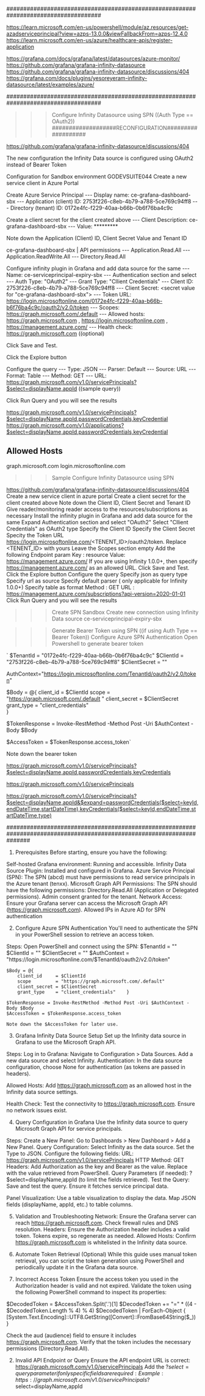 ####################################################################################

https://learn.microsoft.com/en-us/powershell/module/az.resources/get-azadserviceprincipal?view=azps-13.0.0&viewFallbackFrom=azps-12.4.0
https://learn.microsoft.com/en-us/azure/healthcare-apis/register-application

https://grafana.com/docs/grafana/latest/datasources/azure-monitor/
https://github.com/grafana/grafana-infinity-datasource
https://github.com/grafana/grafana-infinity-datasource/discussions/404
https://grafana.com/docs/plugins/yesoreyeram-infinity-datasource/latest/examples/azure/


####################################################################################


>>> Configure Infinity Datasource using SPN ((Auth Type == OAuth2))
###################RECONFIGURATION###################

https://github.com/grafana/grafana-infinity-datasource/discussions/404 

The new configuration the Infinity Data source is configured using OAuth2 instead of Bearer Token

Configuration for Sandbox environment GODEVSUITE044
Create a new service client in Azure Portal

Create Azure Service Principal
  --- Display name: ce-grafana-dashboard-sbx
--- Application (client) ID: 2753f226-c8eb-4b79-a788-5ce769c94ff8
--- Directory (tenant) ID: 0172e4fc-f229-40aa-b66b-0b6f76ba4c9c

Create a client secret for the client created above
--- Client Description: ce-grafana-dashboard-sbx
--- Value: *********

Note down the Application (Client) ID, Client Secret Value and Tenant ID

ce-grafana-dashboard-sbx | API permissions
--- Application.Read.All
--- Application.ReadWrite.All
--- Directory.Read.All

Configure infinity plugin in Grafana and add data source for the same
--- Name: ce-serviceprincipal-expiry-sbx
--- Authentication section and select
--- Auth Type: "OAuth2"
--- Grant Type: "Cllient Credentials"
--- Client ID: 2753f226-c8eb-4b79-a788-5ce769c94ff8
--- Client Secret: <secret value for "ce-grafana-dashboard-sbx">
--- Token URL: https://login.microsoftonline.com/0172e4fc-f229-40aa-b66b-b6f76ba4c9c/oauth2/v2.0/token 
--- Scopes: https://graph.microsoft.com/.default 
--- Allowed hosts: https://graph.microsoft.com , https://login.microsoftonline.com , https://management.azure.com/ 
--- Health check: https://graph.microsoft.com  ((optional)

Click Save and Test.

Click the Explore button

Configure the query
--- Type: JSON
--- Parser: Default
--- Source: URL
--- Format: Table
--- Method: GET
--- URL: https://graph.microsoft.com/v1.0/servicePrincipals?$select=displayName,appId 
((sample query))

Click Run Query and you will see the results

https://graph.microsoft.com/v1.0/servicePrincipals?$select=displayName,appId,passwordCredentials,keyCredential
https://graph.microsoft.com/v1.0/applications?$select=displayName,appId,passwordCredentials,keyCredential

## Allowed Hosts
graph.microsoft.com
login.microsoftonline.com

>>> Sample Configure Infinity Datasource using SPN

https://github.com/grafana/grafana-infinity-datasource/discussions/404
Create a new service client in azure portal
Create a client secret for the client created above
Note down the Client ID, Client Secret and Tenant ID
Give reader/monitoring reader access to the resources/subscriptions as necessary
Install the infinity plugin in Grafana and add data source for the same
Expand Authentication section and select "OAuth2"
Select "Cllient Credentials" as OAuth2 type
Specify the Client ID
Specify the Client Secret
Specity the Token URL https://login.microsoftonline.com/<TENENT_ID>/oauth2/token. Replace <TENENT_ID> with yours
Leave the Scopes section empty
Add the following Endpoint param
Key : resource Value: https://management.azure.com/
If you are using Infinity 1.0.0+, then specify https://management.azure.com/ as an allowed URL.
Click Save and Test.
Click the Explore button
Configure the query
Specify json as query type
Specify url as source
Specify default parser ( only applicable for Infinity 1.0.0+)
Specify table as format
Method : GET
URL : https://management.azure.com/subscriptions?api-version=2020-01-01
Click Run Query and you will see the results



>>> Create SPN Sandbox
Create new connection using Infinity Data source
ce-serviceprincipal-expiry-sbx

>>> Generate Bearer Token using SPN ((if using Auth Type == Bearer Token))
Configure Azure SPN Authentication
Open Powershell to generate bearer token

`  $TenantId = "0172e4fc-f229-40aa-b66b-0b6f76ba4c9c"
    $ClientId = "2753f226-c8eb-4b79-a788-5ce769c94ff8"
    $ClientSecret = "<clientsecret>"

AuthContext="https://login.microsoftonline.com/TenantId/oauth2/v2.0/token"

$Body = @{
        client_id     = $ClientId
        scope         = "https://graph.microsoft.com/.default "
        client_secret = $ClientSecret
        grant_type    = "client_credentials"    
}

$TokenResponse = Invoke-RestMethod -Method Post -Uri $AuthContext -Body $Body

$AccessToken = $TokenResponse.access_token`

Note down the bearer token

https://graph.microsoft.com/v1.0/servicePrincipals?$select=displayName,appId,passwordCredentials,keyCredentials


https://graph.microsoft.com/v1.0/servicePrincipals

https://graph.microsoft.com/v1.0/servicePrincipals?$select=displayName,appId&$expand=passwordCredentials($select=keyId,endDateTime,startDateTime),keyCredentials($select=keyId,endDateTime,startDateTime,type)


















#######################################################################################################################


1. Prerequisites
Before starting, ensure you have the following:

  Self-hosted Grafana environment: Running and accessible.
  Infinity Data Source Plugin: Installed and configured in Grafana.
  Azure Service Principal (SPN): The SPN (abcd) must have permissions to read service principals in the Azure tenant (tenxx).
  Microsoft Graph API Permissions: The SPN should have the following permissions:
    Directory.Read.All (Application or Delegated permissions).
    Admin consent granted for the tenant.
  Network Access:
    Ensure your Grafana server can access the Microsoft Graph API (https://graph.microsoft.com).
    Allowed IPs in Azure AD for SPN authentication


2. Configure Azure SPN Authentication
You'll need to authenticate the SPN in your PowerShell session to retrieve an access token.

Steps:
  Open PowerShell and connect using the SPN:
    $TenantId = "<tenantid>"
    $ClientId = "<appid>"
    $ClientSecret = "<clientsecret>"
    $AuthContext = "https://login.microsoftonline.com/$TenantId/oauth2/v2.0/token"

    $Body = @{
        client_id     = $ClientId
        scope         = "https://graph.microsoft.com/.default"
        client_secret = $ClientSecret
        grant_type    = "client_credentials"    }

    $TokenResponse = Invoke-RestMethod -Method Post -Uri $AuthContext -Body $Body
    $AccessToken = $TokenResponse.access_token

    Note down the $AccessToken for later use.

3. Grafana Infinity Data Source Setup
Set up the Infinity data source in Grafana to use the Microsoft Graph API.

Steps:
Log in to Grafana:
  Navigate to Configuration > Data Sources.
  Add a new data source and select Infinity.
Authentication:
  In the data source configuration, choose None for authentication (as tokens are passed in headers).

Allowed Hosts:
  Add https://graph.microsoft.com as an allowed host in the Infinity data source settings.

Health Check:
  Test the connectivity to https://graph.microsoft.com. Ensure no network issues exist.

4. Query Configuration in Grafana
Use the Infinity data source to query Microsoft Graph API for service principals.

Steps:
Create a New Panel:
  Go to Dashboards > New Dashboard > Add a New Panel.
Query Configuration:
  Select Infinity as the data source.
  Set the Type to JSON.
  Configure the following fields:
    URL: https://graph.microsoft.com/v1.0/servicePrincipals
    HTTP Method: GET
  Headers:
    Add Authorization as the key and Bearer <AccessToken> as the value.
    Replace <AccessToken> with the value retrieved from PowerShell.
  Query Parameters (if needed):
    ?$select=displayName,appId (to limit the fields retrieved).
  Test the Query:
    Save and test the query. Ensure it fetches service principal data.

Panel Visualization:
  Use a table visualization to display the data.
  Map JSON fields (displayName, appId, etc.) to table columns.

5. Validation and Troubleshooting
  Network:
    Ensure the Grafana server can reach https://graph.microsoft.com.
    Check firewall rules and DNS resolution.
  Headers:
    Ensure the Authorization header includes a valid token.
    Tokens expire, so regenerate as needed.
  Allowed Hosts:
    Confirm https://graph.microsoft.com is whitelisted in the Infinity data source.

6. Automate Token Retrieval (Optional)
  While this guide uses manual token retrieval, you can script the token generation using PowerShell and periodically update it in the Grafana data source.



1. Incorrect Access Token
Ensure the access token you used in the Authorization header is valid and not expired.
Validate the token using the following PowerShell command to inspect its properties:

  $DecodedToken = $AccessToken.Split('.')[1]
  $DecodedToken += "=" * ((4 - $DecodedToken.Length % 4) % 4)
  $DecodedToken | ForEach-Object { [System.Text.Encoding]::UTF8.GetString([Convert]::FromBase64String($_)) }

Check the aud (audience) field to ensure it includes https://graph.microsoft.com.
Verify that the token includes the necessary permissions (Directory.Read.All).

2. Invalid API Endpoint or Query
Ensure the API endpoint URL is correct:
https://graph.microsoft.com/v1.0/servicePrincipals
Add the ?$select= query parameter if only specific fields are required:
Example: https://graph.microsoft.com/v1.0/servicePrincipals?$select=displayName,appId



